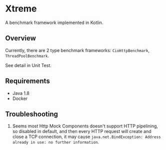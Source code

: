 Xtreme
======
A benchmark framework implemented in Kotlin.

## Overview

Currently, there are 2 type benchmark frameworks: `CioHttpBenchmark`, `ThreadPoolBenchmark`.

See detail in Unit Test.

## Requirements

- Java 1.8
- Docker

## Troubleshooting

1. Seems most Http Mock Components doesn't support HTTP pipelining, so disabled in default, and then every HTTP request 
will create and close a TCP connection, it may cause `java.net.BindException: Address already in use: no further information`.